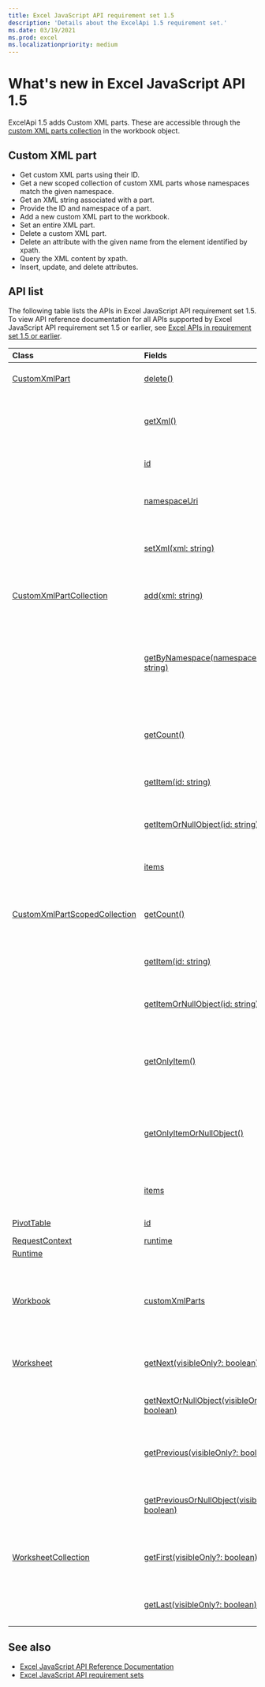 ```yaml
---
title: Excel JavaScript API requirement set 1.5
description: 'Details about the ExcelApi 1.5 requirement set.'
ms.date: 03/19/2021
ms.prod: excel
ms.localizationpriority: medium
---
```


# What's new in Excel JavaScript API 1.5

ExcelApi 1.5 adds Custom XML parts. These are accessible through the [custom XML parts collection](/javascript/api/excel/workbook#excel-excel-workbook-customxmlparts-member) in the workbook object.

## Custom XML part

* Get custom XML parts using their ID.
* Get a new scoped collection of custom XML parts whose namespaces match the given namespace.
* Get an XML string associated with a part.
* Provide the ID and namespace of a part.
* Add a new custom XML part to the workbook.
* Set an entire XML part.
* Delete a custom XML part.
* Delete an attribute with the given name from the element identified by xpath.
* Query the XML content by xpath.
* Insert, update, and delete attributes.

## API list

The following table lists the APIs in Excel JavaScript API requirement set 1.5. To view API reference documentation for all APIs supported by Excel JavaScript API requirement set 1.5 or earlier, see [Excel APIs in requirement set 1.5 or earlier](/javascript/api/excel?view=excel-js-1.5&preserve-view=true).

| Class | Fields | Description |
|:---|:---|:---|
|[CustomXmlPart](/javascript/api/excel/excel.customxmlpart)|[delete()](/javascript/api/excel/customxmlpart#excel-excel-customxmlpart-delete-member(1))|Deletes the custom XML part.|
||[getXml()](/javascript/api/excel/customxmlpart#excel-excel-customxmlpart-getXml-member(1))|Gets the custom XML part's full XML content.|
||[id](/javascript/api/excel/customxmlpart#excel-excel-customxmlpart-id-member)|The custom XML part's ID.|
||[namespaceUri](/javascript/api/excel/customxmlpart#excel-excel-customxmlpart-namespaceUri-member)|The custom XML part's namespace URI.|
||[setXml(xml: string)](/javascript/api/excel/customxmlpart#excel-excel-customxmlpart-setXml-member(1))|Sets the custom XML part's full XML content.|
|[CustomXmlPartCollection](/javascript/api/excel/excel.customxmlpartcollection)|[add(xml: string)](/javascript/api/excel/customxmlpartcollection#excel-excel-customxmlpartcollection-add-member(1))|Adds a new custom XML part to the workbook.|
||[getByNamespace(namespaceUri: string)](/javascript/api/excel/customxmlpartcollection#excel-excel-customxmlpartcollection-getByNamespace-member(1))|Gets a new scoped collection of custom XML parts whose namespaces match the given namespace.|
||[getCount()](/javascript/api/excel/customxmlpartcollection#excel-excel-customxmlpartcollection-getCount-member(1))|Gets the number of custom XML parts in the collection.|
||[getItem(id: string)](/javascript/api/excel/customxmlpartcollection#excel-excel-customxmlpartcollection-getItem-member(1))|Gets a custom XML part based on its ID.|
||[getItemOrNullObject(id: string)](/javascript/api/excel/customxmlpartcollection#excel-excel-customxmlpartcollection-getItemOrNullObject-member(1))|Gets a custom XML part based on its ID.|
||[items](/javascript/api/excel/customxmlpartcollection#excel-excel-customxmlpartcollection-items-member)|Gets the loaded child items in this collection.|
|[CustomXmlPartScopedCollection](/javascript/api/excel/excel.customxmlpartscopedcollection)|[getCount()](/javascript/api/excel/customxmlpartscopedcollection#excel-excel-customxmlpartscopedcollection-getCount-member(1))|Gets the number of CustomXML parts in this collection.|
||[getItem(id: string)](/javascript/api/excel/customxmlpartscopedcollection#excel-excel-customxmlpartscopedcollection-getItem-member(1))|Gets a custom XML part based on its ID.|
||[getItemOrNullObject(id: string)](/javascript/api/excel/customxmlpartscopedcollection#excel-excel-customxmlpartscopedcollection-getItemOrNullObject-member(1))|Gets a custom XML part based on its ID.|
||[getOnlyItem()](/javascript/api/excel/customxmlpartscopedcollection#excel-excel-customxmlpartscopedcollection-getOnlyItem-member(1))|If the collection contains exactly one item, this method returns it.|
||[getOnlyItemOrNullObject()](/javascript/api/excel/customxmlpartscopedcollection#excel-excel-customxmlpartscopedcollection-getOnlyItemOrNullObject-member(1))|If the collection contains exactly one item, this method returns it.|
||[items](/javascript/api/excel/customxmlpartscopedcollection#excel-excel-customxmlpartscopedcollection-items-member)|Gets the loaded child items in this collection.|
|[PivotTable](/javascript/api/excel/excel.pivottable)|[id](/javascript/api/excel/pivottable#excel-excel-pivottable-id-member)|ID of the PivotTable.|
|[RequestContext](/javascript/api/excel/excel.requestcontext)|[runtime](/javascript/api/excel/requestcontext#excel-excel-requestcontext-runtime-member)||
|[Runtime](/javascript/api/excel/excel.runtime)|||
|[Workbook](/javascript/api/excel/excel.workbook)|[customXmlParts](/javascript/api/excel/workbook#excel-excel-workbook-customXmlParts-member)|Represents the collection of custom XML parts contained by this workbook.|
|[Worksheet](/javascript/api/excel/excel.worksheet)|[getNext(visibleOnly?: boolean)](/javascript/api/excel/worksheet#excel-excel-worksheet-getNext-member(1))|Gets the worksheet that follows this one.|
||[getNextOrNullObject(visibleOnly?: boolean)](/javascript/api/excel/worksheet#excel-excel-worksheet-getNextOrNullObject-member(1))|Gets the worksheet that follows this one.|
||[getPrevious(visibleOnly?: boolean)](/javascript/api/excel/worksheet#excel-excel-worksheet-getPrevious-member(1))|Gets the worksheet that precedes this one.|
||[getPreviousOrNullObject(visibleOnly?: boolean)](/javascript/api/excel/worksheet#excel-excel-worksheet-getPreviousOrNullObject-member(1))|Gets the worksheet that precedes this one.|
|[WorksheetCollection](/javascript/api/excel/excel.worksheetcollection)|[getFirst(visibleOnly?: boolean)](/javascript/api/excel/worksheetcollection#excel-excel-worksheetcollection-getFirst-member(1))|Gets the first worksheet in the collection.|
||[getLast(visibleOnly?: boolean)](/javascript/api/excel/worksheetcollection#excel-excel-worksheetcollection-getLast-member(1))|Gets the last worksheet in the collection.|

## See also

* [Excel JavaScript API Reference Documentation](/javascript/api/excel?view=excel-js-1.5&preserve-view=true)
* [Excel JavaScript API requirement sets](excel-api-requirement-sets.md)
